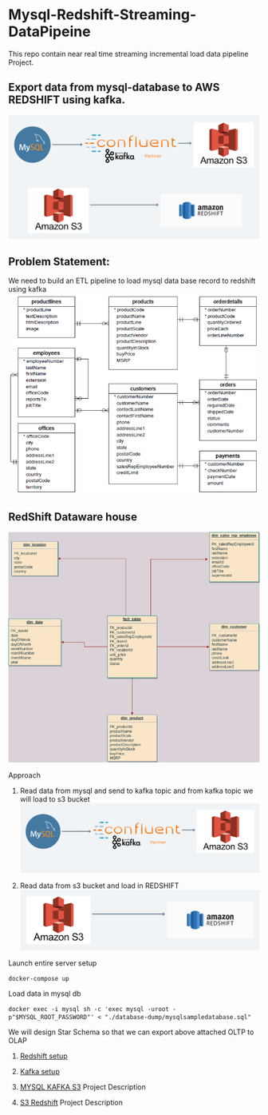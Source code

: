 # Mysql-Redshift-Streaming-DataPipeine
This repo contain near real time streaming incremental load data pipeline Project. 

## Export data from mysql-database to AWS REDSHIFT using kafka.

![Data flow diagram](./diagram/dataflow-diagram.png)

## Problem Statement:

We need to build an ETL pipeline to load mysql data base record to redshift using kafka
![MY SQL DATABASE](./diagram/mysql-oltp-database.png)


## RedShift Dataware house
![Red Shift](./diagram/redshift-olap-diagram.png)


Approach
1. Read data from mysql and  send to kafka topic and from kafka topic we will load to s3 bucket
![mysql-kafka-s3](./diagram/mysql-kafka-s3.png)


2. Read data from s3 bucket and load in REDSHIFT
![s3-redshift](./diagram/s3-redshift.png)

Launch entire server setup
```
docker-compose up
```

Load data in mysql db
```
docker exec -i mysql sh -c 'exec mysql -uroot -p"$MYSQL_ROOT_PASSWORD"' < "./database-dump/mysqlsampledatabase.sql"
```



We will design Star Schema so that we can export above attached OLTP to OLAP

1. [Redshift setup](doc/REDSHIFT.md)
2. [Kafka setup](doc/CONFLUENT_KAFKA.md)

1. [MYSQL KAFKA S3](./mysql-kafka-s3/README.md) Project Description
2. [S3 Redshift](./kafka-redshift/README.md) Project Description


